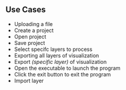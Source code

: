 ## Use Cases
- Uploading a file
- Create a project
- Open project
- Save project
- Select specifc layers to process
- Exporting all layers of visualization
- Export *(specific layer)* of visualization
- Open the executable to launch the program
- Click the exit button to exit the program
- Import layer
